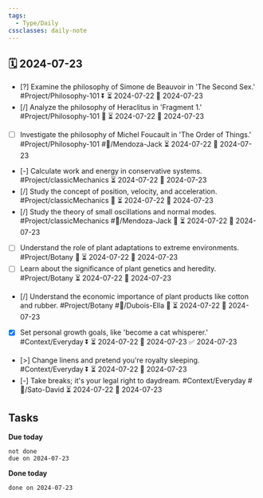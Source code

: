```yaml
---
tags:
  - Type/Daily
cssclasses: daily-note
---
```


## 🗓️ 2024-07-23

- [?] Examine the philosophy of Simone de Beauvoir in 'The Second Sex.' #Project/Philosophy-101 ⏬ ⏳ 2024-07-22 📅 2024-07-23
- [/] Analyze the philosophy of Heraclitus in 'Fragment 1.' #Project/Philosophy-101 🔺 ⏳ 2024-07-22 📅 2024-07-23
- [ ] Investigate the philosophy of Michel Foucault in 'The Order of Things.' #Project/Philosophy-101 #👤/Mendoza-Jack ⏳ 2024-07-22 📅 2024-07-23
- [-] Calculate work and energy in conservative systems. #Project/classicMechanics ⏳ 2024-07-22 📅 2024-07-23
- [/] Study the concept of position, velocity, and acceleration. #Project/classicMechanics 🔺 ⏳ 2024-07-22 📅 2024-07-23
- [/] Study the theory of small oscillations and normal modes. #Project/classicMechanics #👤/Mendoza-Jack 🔽 ⏳ 2024-07-22 📅 2024-07-23
- [ ] Understand the role of plant adaptations to extreme environments. #Project/Botany 🔽 ⏳ 2024-07-22 📅 2024-07-23
- [ ] Learn about the significance of plant genetics and heredity. #Project/Botany ⏳ 2024-07-22 📅 2024-07-23
- [/] Understand the economic importance of plant products like cotton and rubber. #Project/Botany #👤/Dubois-Ella 🔽 ⏳ 2024-07-22 📅 2024-07-23
- [x] Set personal growth goals, like 'become a cat whisperer.' #Context/Everyday ⏬ ⏳ 2024-07-22 📅 2024-07-23 ✅ 2024-07-23
- [>] Change linens and pretend you're royalty sleeping. #Context/Everyday ⏬ ⏳ 2024-07-22 📅 2024-07-23
- [-] Take breaks; it's your legal right to daydream. #Context/Everyday #👤/Sato-David ⏳ 2024-07-22 📅 2024-07-23

## Tasks

**Due today**

```tasks
not done
due on 2024-07-23
```

**Done today**

```tasks
done on 2024-07-23
```
            